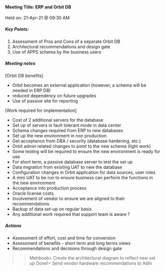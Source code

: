 #### Meeting Title: ERP and Orbit DB 
Held on: 21-Apr-21 @ 09:30 AM

##### Key Points:
1. Assessment of Pros and Cons of a separate Orbit DB
2. Architectural recommendations and design gate 
3. Use of APPS schema by the business users

##### Meeting notes

[Orbit DB benefits]
- Orbit becomes an external application (however, a schema will be needed in ERP DB)
- reduced dependency on future upgrades 
- Use of passive site for reporting 

[Work required for implementation]
- Cost of 2 additional servers for the database
- Set up of servers in fault tolerant mode in data center
- Schema changes required from ERP to new databases
- Set up the new environment in non production 
- Get acceptance from DBA / security (database hardening, etc.)
- Orbit admin related changes to point to the new schema (light work)
- Some testing will be required to ensure the new environment is ready for use
- For short term, a passive database server to test the set up 
- Data migration from existing UAT to new the database
- Configuration changes in Orbit application for data sources, user roles
- A mini UAT to be run to ensure business can perform the functions in the new environment
- Acceptance into production process
- Oracle license costs
- Involvement of vendor to ensure we are aligned to their recommendations
- Backup of data set-up on regular basis
- Any additional work required that support team is aware ?

##### Actions
- Assessment of effort, cost and time for conversion
- Assessment of benefits - short term and long terms views
- Recommendations and decisions through design gate
>>Mehboob> Create the architectural diagram to reflect new set up
>>Done!> Send vendor hardware recommendations to Abhi

